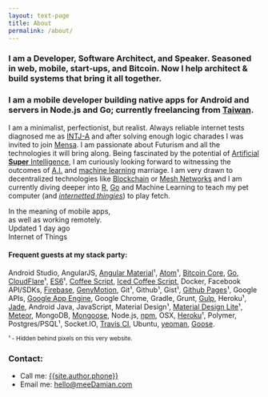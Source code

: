 ```yaml
---
layout: text-page
title: About
permalink: /about/
---
```


### I am a Developer, Software Architect, and Speaker.  Seasoned in web, mobile, start-ups, and Bitcoin.  Now I help architect & build systems that bring it all together.






### I am a mobile<sup><small><i id="i-mobile" class="info mdi mdi-information-outline"></i></small></sup> developer building **native apps** for **Android** and **servers** in **Node.js** and **Go**; currently freelancing from **<a target="_blank" id="location" href="https://goo.gl/maps/NamBYKMgKU12">Taiwan</a>**<sup><small><i id="i-geo" class="info mdi mdi-information-outline"></i></small></sup>.

I am a minimalist, perfectionist, but realist.  Always reliable internet tests diagnosed me as [INTJ-A][intj] and after solving enough logic charades I was invited to join [Mensa][mensa]. I am passionate about Futurism and all the technologies it will bring along. Being fascinated by the potential of [Artificial **Super** Intelligence][asi], I am curiously looking forward to witnessing the outcomes of [A.I.][agi] and [machine learning][machine] marriage. I am very drawn to decentralized technologies like [Blockchain][bc] or [Mesh Networks][mesh] and I am currently diving deeper into [R][r], [Go][go] and Machine Learning to teach my pet computer (and&nbsp;<span id="i-iot" class="info">_[internetted thingies][iot]_</span>) to play fetch.

<div class="mdl-tooltip" for="i-mobile">In the meaning of mobile apps,<br>as well as working remotely.</div>
<div class="mdl-tooltip" for="i-geo">Updated <span id="locUpdated">1 day ago</span></div>
<div class="mdl-tooltip" for="i-iot">Internet of Things</div>


#### Frequent guests at **my stack** party:

Android Studio, AngularJS, [Angular Material][material]¹, [Atom][atom]¹, [Bitcoin Core][bitcoin], [Go][go]<sup><small><i id="i-go" class="info mdi mdi-information-outline"></i></small></sup>, [CloudFlare][cloudflare]¹, [ES6][es6]¹, [Coffee Script][coffee], [Iced Coffee Script][iced], Docker, Facebook API/SDKs, [Firebase][firebase], [GenyMotion][geny], Git¹, Github¹, Gist¹, [Github Pages][gh-pages]¹, Google APIs, [Google App Engine][gae], Google Chrome, Gradle, Grunt, [Gulp][gulp], Heroku¹, [Jade][jade], Android Java, JavaScript, Material Design¹, [Material Design Lite][mdl]¹, [Meteor][meteor], MongoDB, [Mongoose][mongoose], Node.js, [npm][npm], OSX, [Heroku][heroku]¹, Polymer, Postgres/PSQL¹, Socket.IO, [Travis CI][travis], Ubuntu, [yeoman][yo], [Goose][goose].

<small>¹ - Hidden behind pixels on this very website.</small>


### Contact:
* Call me: <a id="phone" href="tel:{{site.author.phone}}" target="_blank">{{site.author.phone}}</a>
* Email me: <a href="mailto:hello@meeDamian.com" target="_blank">hello@meeDamian.com</a>

<script>
  function prettyDate(date) {
   // JavaScript Pretty Date
   // Copyright (c) 2011 John Resig (ejohn.org)
   // Licensed under the MIT and GPL licenses.

    var diff = (((new Date()).getTime() - date.getTime()) / 1000),
      day_diff = Math.floor(diff / 86400);

    if (isNaN(day_diff) || day_diff < 0) {
      return;
    }

    return day_diff == 0 && (
        diff < 60 && "just now" ||
        diff < 120 && "1 minute ago" ||
        diff < 3600 && Math.floor(diff / 60) + " minutes ago" ||
        diff < 7200 && "1 hour ago" ||
        diff < 86400 && Math.floor(diff / 3600) + " hours ago"
      ) ||
      day_diff == 1 && "Yesterday" ||
      day_diff < 7 && day_diff + " days ago" ||
      day_diff < 42 && Math.ceil(day_diff / 7) + " weeks ago" ||
      day_diff < 365 && Math.round(day_diff / 30) + " months ago";
  }
  function updateLink(id, href, text, repWith) {
    repWith = repWith || '';
    var a = document.getElementById(id);
    a.href = href.replace(/ /g, repWith);
    a.textContent = text;
  }
  window.setCurrentData = function(json) {
    // PHONE
    if (json.phone) {
      var phoneHref = 'tel:' + json.phone.replace(/ /g, '');
      updateLink('phone', phoneHref, json.phone);
    }

    // LOCATION
    var mapsLink = 'https://maps.google.com/?q=';
    var query = [json.country, json.city]
      .filter(function(v){return !!v;})
      .join(', ')
      .replace(/ /g, '+');

    updateLink('location', mapsLink + query, json.country);

    // LOCATION UPDATED
    document.getElementById('locUpdated').textContent = prettyDate(new Date(json.relocated_at));
  };
  window.processGist = function(json) {
    var gist = json.data;
    var data = JSON.parse(gist.files['location.json'].content);
    data.relocated_at = gist.updated_at;
    setCurrentData(data);
  };
</script>
<script src="https://api.github.com/gists/{{site.author.gist}}?callback=processGist"></script>

<!-- Description -->
[intj]: https://www.linkedin.com/pulse/5-reasons-intjs-best-employees-penelope-trunk
[mensa]: https://www.mensa.org/
[agi]: https://en.wikipedia.org/wiki/Artificial_general_intelligence
[asi]: https://waitbutwhy.com/2015/01/artificial-intelligence-revolution-1.html
[bc]: https://en.bitcoin.it/wiki/Block_chain
[mesh]: https://en.wikipedia.org/wiki/Mesh_networking
[r]: https://en.wikipedia.org/wiki/R_(programming_language)
[go]: https://golang.org/
[machine]: https://en.wikipedia.org/wiki/Machine_learning
[iot]: https://en.wikipedia.org/wiki/Internet_of_Things

<!-- Stack -->
[material]: https://material.angularjs.org/latest/
[atom]: https://atom.io/
[bitcoin]: https://github.com/bitcoin/bitcoin
[cloudflare]: https://www.cloudflare.com/
[coffee]: https://goo.gl/9243VU
[iced]: https://maxtaco.github.io/coffee-script/
[firebase]: https://www.firebase.com/
[geny]: https://www.genymotion.com/#!/
[gh-pages]: https://pages.github.com/
[gae]: https://cloud.google.com/appengine/
[gulp]: https://goo.gl/YOmd3s
[jade]: https://goo.gl/7Tp9z0
[es6]: https://goo.gl/9MOQ28
[mdl]: https://www.getmdl.io/
[meteor]: https://www.meteor.com/
[mongoose]: https://goo.gl/hCne1O
[npm]: https://www.npmjs.com/~meedamian
[heroku]: https://www.heroku.com/
[travis]: https://travis-ci.org/
[yo]: https://goo.gl/505aDq
[goose]: https://bitbucket.org/liamstask/goose/
